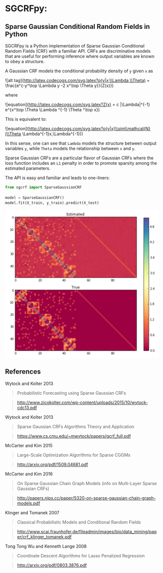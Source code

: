 # SGCRFpy:
## Sparse Gaussian Conditional Random Fields in Python

SGCRFpy is a Python implementation of Sparse Gaussian Conditional Random Fields (CRF) with a familiar API. CRFs are discriminative models that are useful for performing inference where output variables are known to obey a structure.

A Gaussian CRF models the conditional probability density of `y` given `x` as

![alt tag](http://latex.codecogs.com/svg.latex?p(y|x;\\Lambda,\\Theta) = \\frac{e^{-y^\\top \\Lambda y -2 x^\\top \\Theta y}}{Z(x)})

where

![equation](http://latex.codecogs.com/svg.latex?Z(x) = c |\\Lambda|^{-1} e^{x^\\top \\Theta \\Lambda ^{-1} \\Theta ^\\top x})

This is equivalent to:

![equation](http://latex.codecogs.com/svg.latex?p(y|x)\\sim\\mathcal{N}(\\Theta \\Lambda^{-1}x,\\Lambda^{-1}))

In this sense, one can see that `Lambda` models the structure between output variables `y`, while `Theta` models the relationship between `x` and `y`.

Sparse Gaussian CRFs are a particular flavor of Gaussian CRFs where the loss function includes an `L1` penalty in order to promote sparsity among the estimated parameters.

The API is easy and familiar and leads to one-liners:
```python 
from sgcrf import SparseGaussianCRF

model = SparseGaussianCRF()
model.fit(X_train, y_train).predict(X_test)
```

![alt tag](https://github.com/dswah/sgcrfpy/blob/master/images/scgrf_random_graph.png)


## References

Wytock and Kolter 2013


> Probabilistic Forecasting using Sparse Gaussian CRFs

> http://www.zicokolter.com/wp-content/uploads/2015/10/wytock-cdc13.pdf


Wytock and Kolter 2013


> Sparse Gaussian CRFs Algorithms Theory and Application

> https://www.cs.cmu.edu/~mwytock/papers/gcrf_full.pdf


McCarter and Kim 2015

> Large-Scale Optimization Algorithms for Sparse CGGMs


>http://arxiv.org/pdf/1509.04681.pdf


McCarter and Kim 2016

> On Sparse Gaussian Chain Graph Models (info on Multi-Layer Sparse Gaussian CRFs)

> http://papers.nips.cc/paper/5320-on-sparse-gaussian-chain-graph-models.pdf



Klinger and Tomanek 2007

> Classical Probabilistic Models and Conditional Random Fields

>http://www.scai.fraunhofer.de/fileadmin/images/bio/data_mining/paper/crf_klinger_tomanek.pdf


Tong Tong Wu and Kenneth Lange 2008

> Coordinate Descent Algorithms for Lasso Penalized Regression

> http://arxiv.org/pdf/0803.3876.pdf
